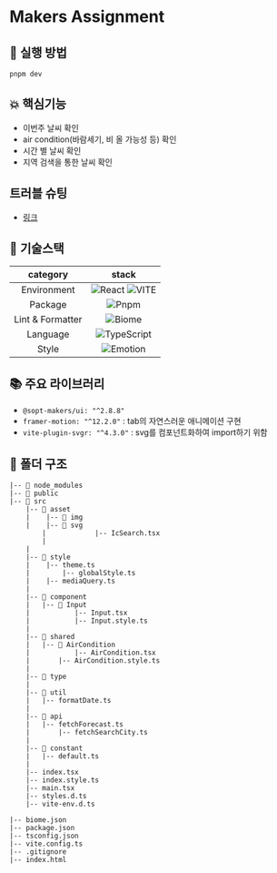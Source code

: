 # Makers Assignment


## 🚀 실행 방법

```
pnpm dev
```

## 💥 핵심기능
- 이번주 날씨 확인
- air condition(바람세기, 비 올 가능성 등) 확인
- 시간 별 날씨 확인
- 지역 검색을 통한 날씨 확인


## 트러블 슈팅
- [링크](https://achieved-syzygy-75c.notion.site/Trouble-Shooting-19375c7c0fad806eaf25e08b6ccaa0f9?pvs=4)


## 🔗 기술스택

| **category**  |                                                                                                                                                                                                      **stack**                                                                                                                                                                                                       |
| :-----------: | :------------------------------------------------------------------------------------------------------------------------------------------------------------------------------------------------------------------------------------------------------------------------------------------------------------------------------------------------------------------------------------------------------------------: |
|  Environment  |                                                                                                          ![React](https://img.shields.io/badge/React-61DAFB?style=for-the-badge&logo=React&logoColor=white) ![VITE](https://img.shields.io/badge/VITE-646CFF?style=for-the-badge&logo=Vite&logoColor=white)                                                                                                          |
|    Package     |                                                   ![Pnpm](https://img.shields.io/badge/Pnpm-F69220?style=for-the-badge&logo=Pnpm&logoColor=white)                                                   |
|    Lint & Formatter     |                                                  ![Biome](https://img.shields.io/badge/Biome-60A5FA?style=for-the-badge&logo=Biome&logoColor=white)                    |
|   Language    |                                                                                                                                                ![TypeScript](https://img.shields.io/badge/TypeScript-3178C6.svg?style=for-the-badge&logo=TypeScript&logoColor=white)                                                                                                                                                 |
|     Style     |                                                                                                                                                       ![Emotion](https://img.shields.io/badge/emotion-DB7093?style=for-the-badge&logo=Emotion&logoColor=white)                                                                                                                                                       |

## 📚 주요 라이브러리

- `@sopt-makers/ui: "^2.8.8"`
- `framer-motion: "^12.2.0"` : tab의 자연스러운 애니메이션 구현
- `vite-plugin-svgr: "^4.3.0"` : svg를 컴포넌트화하여 import하기 위함

## 📂 폴더 구조

```
|-- 📁 node_modules
|-- 📁 public
|-- 📁 src
	|-- 📁 asset
	|	 |-- 📁 img
	|	 |-- 📁 svg
        |            |-- IcSearch.tsx
        |
	|
	|-- 📁 style
	|	 |-- theme.ts
  	|   	 |-- globalStyle.ts
	|	 |-- mediaQuery.ts
  	|
  	|-- 📁 component
 	|   |-- 📁 Input
	|           |-- Input.tsx
	|           |-- Input.style.ts
	|
	|-- 📁 shared
	|	|-- 📁 AirCondition
	|           |-- AirCondition.tsx
	|	    |-- AirCondition.style.ts
	|  
	|-- 📁 type
	|
	|-- 📁 util
	|   |-- formatDate.ts
	|
	|-- 📁 api
	|	|-- fetchForecast.ts
	|       |-- fetchSearchCity.ts
  	|
  	|-- 📁 constant
	|   |-- default.ts
  	|
	|-- index.tsx
	|-- index.style.ts
	|-- main.tsx
	|-- styles.d.ts
	|-- vite-env.d.ts

|-- biome.json
|-- package.json
|-- tsconfig.json
|-- vite.config.ts
|-- .gitignore
|-- index.html

```

